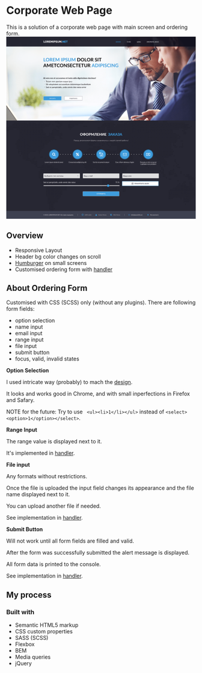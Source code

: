 # Corporate Web Page

This is a solution of a corporate web page with main screen and ordering form.
![Page Design](https://raw.githubusercontent.com/joana-trots/test-softcorp/master/page-design.png)

## Overview

- Responsive Layout 
- Header bg color changes on scroll
- [Humburger](https://github.com/joana-trots/test-softcorp/blob/master/js/nav.js) on small screens
- Customised ordering form with [handler](https://github.com/joana-trots/test-softcorp/blob/master/js/handleForm.js)


## About Ordering Form 

Customised with CSS (SCSS) only (without any plugins).
There are following form fields:
- option selection
- name input
- email input
- range input
- file input
- submit button
- focus, valid, invalid states 


**Option Selection**

I used intricate way (probably) to mach the [design](https://raw.githubusercontent.com/joana-trots/test-softcorp/master/select-design.png).

It looks and works good in Chrome, and with small inperfections in Firefox and Safary.

NOTE for the future: Try to use ``` <ul><li>1</li></ul>``` instead of ```<select><option>1</option></select>```.


**Range Input**

The range value is displayed next to it.

It's implemented in [handler](https://github.com/joana-trots/test-softcorp/blob/master/js/handleForm.js).


**File input**

Any formats without restrictions.

Once the file is uploaded the input field changes its appearance and the file name displayed next to it.

You can upload another file if needed.

See implementation in [handler](https://github.com/joana-trots/test-softcorp/blob/master/js/handleForm.js).


**Submit Button**

Will not work until all form fields are filled and valid.

After the form was successfully submitted the alert message is displayed.

All form data is printed to the console.

See implementation in [handler](https://github.com/joana-trots/test-softcorp/blob/master/js/handleForm.js).



## My process

### Built with

- Semantic HTML5 markup
- CSS custom properties
- SASS (SCSS)
- Flexbox
- BEM
- Media queries
- jQuery
